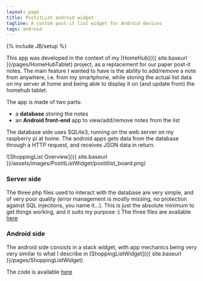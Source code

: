 ```yaml
---
layout: page
title: PostitList android widget
tagline: A custom post-it list widget for Android devices
tags: android
---
```

{% include JB/setup %}

This app was developed in the context of my [HomeHub]({{ site.baseurl }}/pages/HomeHubTablet) project, as a replacement for our paper post-it notes. The main feature I wanted to have is the ability to add/remove a note from anywhere, i.e. from my smartphone, while storing the actual list data on my server at home and being able to display it on (and update from) the homehub tablet.

The app is made of two parts:

- a **database** storing the notes
- an **Android front-end** app to view/add/remove notes from the list

The database side uses SQLite3, running on the web server on my raspberry pi at home.
The android apps gets data from the database through a HTTP request, and receives JSON data in return.

![ShoppingList Overview]({{ site.baseurl }}/assets/images/PostitListWidget/postitlist_board.png)

### Server side

The three php files used to interact with the database are very simple, and of very poor quality (error management is mostly missing, no protection against SQL injections, you name it...). This is just the absolute minimum to get things working, and it suits my purpose :)
The three files are available [here](https://github.com/jheyman/PostitList_ServerSide)


### Android side

The android side consists in a stack widget, with app mechanics being very very similar to what I describe in [ShoppingListWidget]({{ site.baseurl }}/pages/ShoppingListWidget)  

The code is available [here](https://github.com/jheyman/PostitListWidget)

<br>



